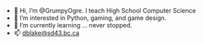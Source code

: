 - 👋 Hi, I’m @GrumpyOgre. I teach High School Computer Science
- 👀 I’m interested in Python, gaming, and game design.
- 🌱 I’m currently learning ... never stopped.
- 📫 dblake@sd43.bc.ca


